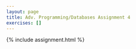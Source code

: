 ```yaml
---
layout: page
title: Adv. Programming/Databases Assignment 4
exercises: []
---
```


{% include assignment.html %}
